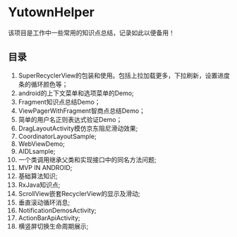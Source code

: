 # YutownHelper

该项目是工作中一些常用的知识点总结，记录如此以便备用！

## 目录
1. SuperRecyclerView的包装和使用。包括上拉加载更多，下拉刷新，设置进度条的循环颜色等；
2. android的上下文菜单和选项菜单的Demo;
3. Fragment知识点总结Demo；
4. ViewPagerWithFragment智商点总结Demo；
5. 简单的用户名正则表达式验证Demo；
6. DragLayoutActivity模仿京东阻尼滑动效果;
7. CoordinatorLayoutSample;
8. WebViewDemo;
9. AIDLsample;
10. 一个类调用继承父类和实现接口中的同名方法问题;
11. MVP IN ANDROID;
12. 基础算法知识;
13. RxJava知识点;
14. ScrollView嵌套RecyclerView的显示及滑动;
15. 垂直滚动循环消息;
16. NotificationDemosActivity;
17. ActionBarApiActivity;
18. 横竖屏切换生命周期展示;
